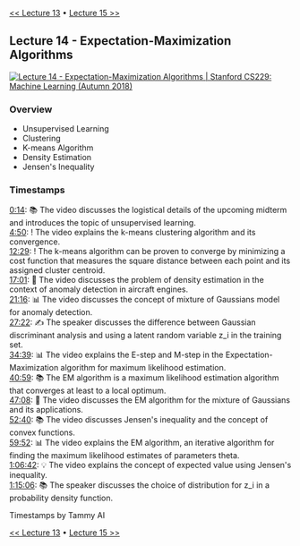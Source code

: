 [<< Lecture 13](lecture_13.md) • [Lecture 15 >>](lecture_15.md)
## Lecture 14 - Expectation-Maximization Algorithms

[![Lecture 14 - Expectation-Maximization Algorithms | Stanford CS229: Machine Learning (Autumn 2018)](https://markdown-videos-api.jorgenkh.no/url?url=https%3A%2F%2Fwww.youtube.com%2Fwatch%3Fv%3DrVfZHWTwXSA%26list%3DPLoROMvodv4rMiGQp3WXShtMGgzqpfVfbU%26index%3D14)](https://www.youtube.com/watch?v=rVfZHWTwXSA&list=PLoROMvodv4rMiGQp3WXShtMGgzqpfVfbU&index=14)

### Overview

* Unsupervised Learning
* Clustering
* K-means Algorithm
* Density Estimation
* Jensen's Inequality

### Timestamps
  
[0:14](https://youtu.be/rVfZHWTwXSA?si=3yjVlqfyWcmdTdSf&t=14): 📚 The video discusses the logistical details of the upcoming midterm and introduces the topic of unsupervised learning.  
[4:50](https://youtu.be/rVfZHWTwXSA?si=3yjVlqfyWcmdTdSf&t=290): ! The video explains the k-means clustering algorithm and its convergence.  
[12:29](https://youtu.be/rVfZHWTwXSA?si=3yjVlqfyWcmdTdSf&t=749): ! The k-means algorithm can be proven to converge by minimizing a cost function that measures the square distance between each point and its assigned cluster centroid.  
[17:01](https://youtu.be/rVfZHWTwXSA?si=3yjVlqfyWcmdTdSf&t=1021): 🔧 The video discusses the problem of density estimation in the context of anomaly detection in aircraft engines.  
[21:16](https://youtu.be/rVfZHWTwXSA?si=3yjVlqfyWcmdTdSf&t=1276): 📊 The video discusses the concept of mixture of Gaussians model for anomaly detection.  
[27:22](https://youtu.be/rVfZHWTwXSA?si=3yjVlqfyWcmdTdSf&t=1642): ✍️ The speaker discusses the difference between Gaussian discriminant analysis and using a latent random variable z_i in the training set.  
[34:39](https://youtu.be/rVfZHWTwXSA?si=3yjVlqfyWcmdTdSf&t=2079): 📊 The video explains the E-step and M-step in the Expectation-Maximization algorithm for maximum likelihood estimation.  
[40:59](https://youtu.be/rVfZHWTwXSA?si=3yjVlqfyWcmdTdSf&t=2459): 📚 The EM algorithm is a maximum likelihood estimation algorithm that converges at least to a local optimum.  
[47:08](https://youtu.be/rVfZHWTwXSA?si=3yjVlqfyWcmdTdSf&t=2828): 🎥 The video discusses the EM algorithm for the mixture of Gaussians and its applications.  
[52:40](https://youtu.be/rVfZHWTwXSA?si=3yjVlqfyWcmdTdSf&t=3160): 📚 The video discusses Jensen's inequality and the concept of convex functions.  
[59:52](https://youtu.be/rVfZHWTwXSA?si=3yjVlqfyWcmdTdSf&t=3592): 📊 The video explains the EM algorithm, an iterative algorithm for finding the maximum likelihood estimates of parameters theta.  
[1:06:42](https://youtu.be/rVfZHWTwXSA?si=3yjVlqfyWcmdTdSf&t=4002): 💡 The video explains the concept of expected value using Jensen's inequality.  
[1:15:06](https://youtu.be/rVfZHWTwXSA?si=3yjVlqfyWcmdTdSf&t=4506): 📚 The speaker discusses the choice of distribution for z_i in a probability density function.  

Timestamps by Tammy AI

[<< Lecture 13](lecture_13.md) • [Lecture 15 >>](lecture_15.md)